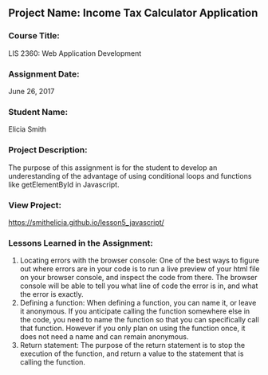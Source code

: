 ## Project Name:  Income Tax Calculator Application

### Course Title:
LIS 2360:  Web Application Development

### Assignment Date:  
June 26, 2017

### Student Name:  
Elicia Smith

### Project Description:
The purpose of this assignment is for the student to develop an underestanding of the advantage of using conditional loops and functions like getElementById in Javascript.

### View Project:
https://smithelicia.github.io/lesson5_javascript/

### Lessons Learned in the Assignment:
1. Locating errors with the browser console: One of the best ways to figure out where errors are in your code is to run a live preview of your html file on your browser console, and inspect the code from there. The browser console will be able to tell you what line of code the error is in, and what the error is exactly.
2. Defining a function: When defining a function, you can name it, or leave it anonymous. If you anticipate calling the function somewhere else in the code, you need to name the function so that you can specifically call that function. However if you only plan on using the function once, it does not need a name and can remain anonymous.
3. Return statement: The purpose of the return statement is to stop the execution of the function, and return a value to the statement that is calling the function.

